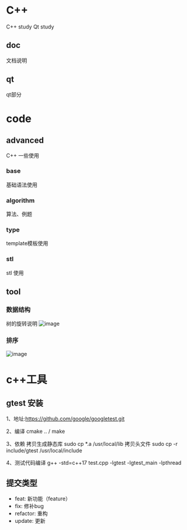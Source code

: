 # C++
  C++ study
  Qt study

## doc
  文档说明

## qt
  qt部分


# code
## advanced
  C++ 一些使用 
### base
  基础语法使用

### algorithm
  算法、例题

### type
  template模板使用

### stl
  stl 使用

## tool
### 数据结构

  树的旋转说明
![image](https://github.com/ljk1029/LT_CTool/blob/main/img/tree.png)

### 排序
![image](https://github.com/ljk1029/LT_CTool/blob/main/img/sort.png)



# c++工具
## gtest 安装
  1、地址:https://github.com/google/googletest.git

  2、编译 cmake .. / make

  3、依赖
  拷贝生成静态库
  sudo cp *.a /usr/local/lib
  拷贝头文件
  sudo cp -r include/gtest /usr/local/include

  4、测试代码编译
  g++ -std=c++17 test.cpp -lgtest -lgtest_main -lpthread

## 提交类型
  - feat:     新功能（feature）
  - fix:      修补bug
  - refactor: 重构
  - update:   更新